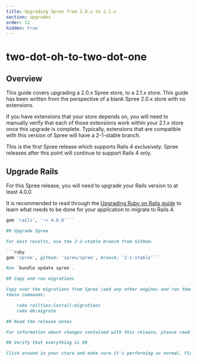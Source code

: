 ```yaml
---
title: Upgrading Spree from 2.0.x to 2.1.x
section: upgrades
order: 12
hidden: true
---
```


# two-dot-oh-to-two-dot-one

## Overview

This guide covers upgrading a 2.0.x Spree store, to a 2.1.x store. This guide has been written from the perspective of a blank Spree 2.0.x store with no extensions.

If you have extensions that your store depends on, you will need to manually verify that each of those extensions work within your 2.1.x store once this upgrade is complete. Typically, extensions that are compatible with this version of Spree will have a 2-1-stable branch.

This is the first Spree release which supports Rails 4 exclusively. Spree releases after this point will continue to support Rails 4 only.

## Upgrade Rails

For this Spree release, you will need to upgrade your Rails version to at least 4.0.0.

It is recommended to read through the [Upgrading Ruby on Rails guide](http://guides.rubyonrails.org/upgrading_ruby_on_rails.html#upgrading-%20from-rails-3-2-to-rails-4-0) to learn what needs to be done for your application to migrate to Rails 4.

```ruby
gem 'rails', '~> 4.0.0'```

## Upgrade Spree

For best results, use the 2-1-stable branch from GitHub:

```ruby
gem 'spree', github: 'spree/spree', branch: '2-1-stable'```

Run `bundle update spree`.

## Copy and run migrations

Copy over the migrations from Spree (and any other engine) and run them using
these commands:

    rake railties:install:migrations
    rake db:migrate

## Read the release notes

For information about changes contained with this release, please read the [2.1.0 Release Notes](http://guides.spreecommerce.org/release_notes/spree_2_1_0.html).

## Verify that everything is OK

Click around in your store and make sure it's performing as normal. Fix any deprecation warnings you see.
```

